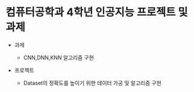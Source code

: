 # 컴퓨터공학과 4학년 인공지능 프로젝트 및 과제

- 과제
    - CNN,DNN,KNN 알고리즘 구현


- 프로젝트
    - Dataset의 정확도를 높이기 위한 데이터 가공 및 알고리즘 구현
